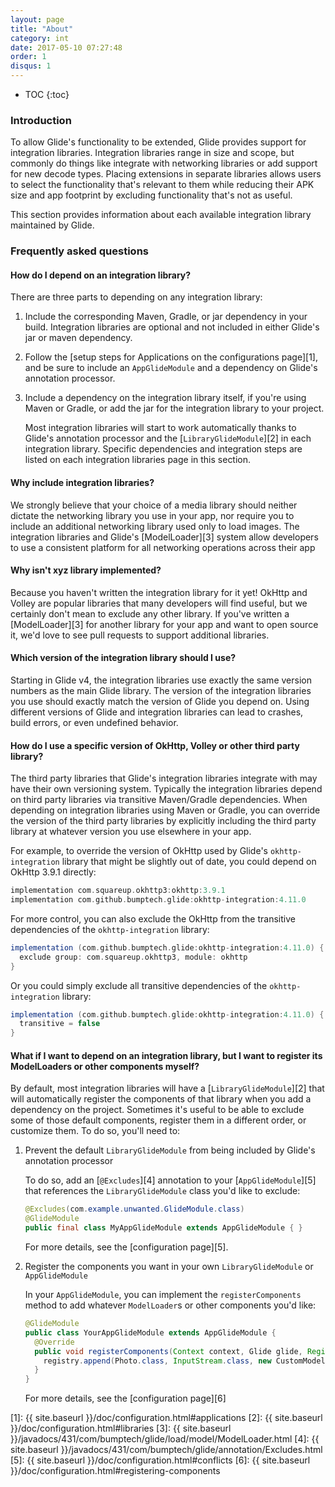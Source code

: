 ```yaml
---
layout: page
title: "About"
category: int
date: 2017-05-10 07:27:48
order: 1
disqus: 1
---
```

* TOC
{:toc}

### Introduction

To allow Glide's functionality to be extended, Glide provides support for integration libraries. Integration libraries range in size and scope, but commonly do things like integrate with networking libraries or add support for new decode types. Placing extensions in separate libraries allows users to select the functionality that's relevant to them while reducing their APK size and app footprint by excluding functionality that's not as useful. 

This section provides information about each available integration library maintained by Glide.

### Frequently asked questions

#### How do I depend on an integration library?

There are three parts to depending on any integration library:

1. Include the corresponding Maven, Gradle, or jar dependency in your build. Integration libraries are optional and not included in either Glide's jar or maven dependency.
2. Follow the [setup steps for Applications on the configurations page][1], and be sure to include an ``AppGlideModule`` and a dependency on Glide's annotation processor.
3. Include a dependency on the integration library itself, if you're using Maven or Gradle, or add the jar for the integration library to your project. 

   Most integration libraries will start to work automatically thanks to Glide's annotation processor and the [``LibraryGlideModule``][2] in each integration library. Specific dependencies and integration steps are listed on each integration libraries page in this section.


#### Why include integration libraries?

We strongly believe that your choice of a media library should neither dictate the networking library you use in your app, nor require you to include an additional networking library used only to load images. The integration libraries and Glide's [ModelLoader][3] system allow developers to use a consistent platform for all networking operations across their app

#### Why isn't xyz library implemented?
Because you haven't written the integration library for it yet! OkHttp and Volley are popular libraries that many developers will find useful, but we certainly don't mean to exclude any other library. If you've written a [ModelLoader][3] for another library for your app and want to open source it, we'd love to see pull requests to support additional libraries.

#### Which version of the integration library should I use?
Starting in Glide v4, the integration libraries use exactly the same version numbers as the main Glide library. The version of the integration libraries you use should exactly match the version of Glide you depend on. Using different versions of Glide and integration libraries can lead to crashes, build errors, or even undefined behavior.

#### How do I use a specific version of OkHttp, Volley or other third party library?
The third party libraries that Glide's integration libraries integrate with may have their own versioning system. Typically the integration libraries depend on third party libraries via transitive Maven/Gradle dependencies. When depending on integration libraries using Maven or Gradle, you can override the version of the third party libraries by explicitly including the third party library at whatever version you use elsewhere in your app. 

For example, to override the version of OkHttp used by Glide's ``okhttp-integration`` library that might be slightly out of date, you could depend on OkHttp 3.9.1 directly:

```groovy
implementation com.squareup.okhttp3:okhttp:3.9.1
implementation com.github.bumptech.glide:okhttp-integration:4.11.0
```

For more control, you can also exclude the OkHttp from the transitive dependencies of the ``okhttp-integration`` library:

```groovy
implementation (com.github.bumptech.glide:okhttp-integration:4.11.0) {
  exclude group: com.squareup.okhttp3, module: okhttp
}
```

Or you could simply exclude all transitive dependencies of the ``okhttp-integration`` library:

```groovy
implementation (com.github.bumptech.glide:okhttp-integration:4.11.0) {
  transitive = false
}
```

#### What if I want to depend on an integration library, but I want to register its ModelLoaders or other components myself?

By default, most integration libraries will have a [``LibraryGlideModule``][2] that will automatically register the components of that library when you add a dependency on the project. Sometimes it's useful to be able to exclude some of those default components, register them in a different order, or customize them. To do so, you'll need to:

1. Prevent the default ``LibraryGlideModule`` from being included by Glide's annotation processor

   To do so, add an [``@Excludes``][4] annotation to your [``AppGlideModule``][5] that references the ``LibraryGlideModule`` class you'd like to exclude:
   
   ```java
   @Excludes(com.example.unwanted.GlideModule.class)
   @GlideModule
   public final class MyAppGlideModule extends AppGlideModule { }
   ```

   For more details, see the [configuration page][5].


2. Register the components you want in your own ``LibraryGlideModule`` or ``AppGlideModule``

   In your ``AppGlideModule``, you can implement the ``registerComponents`` method to add whatever ``ModelLoader``s or other components you'd like:

   ```java
   @GlideModule
   public class YourAppGlideModule extends AppGlideModule {
     @Override
     public void registerComponents(Context context, Glide glide, Registry registry) {
       registry.append(Photo.class, InputStream.class, new CustomModelLoader.Factory());
     }
   }
   ```

   For more details, see the [configuration page][6]

[1]: {{ site.baseurl }}/doc/configuration.html#applications
[2]: {{ site.baseurl }}/doc/configuration.html#libraries
[3]: {{ site.baseurl }}/javadocs/431/com/bumptech/glide/load/model/ModelLoader.html
[4]: {{ site.baseurl }}/javadocs/431/com/bumptech/glide/annotation/Excludes.html
[5]: {{ site.baseurl }}/doc/configuration.html#conflicts
[6]: {{ site.baseurl }}/doc/configuration.html#registering-components
